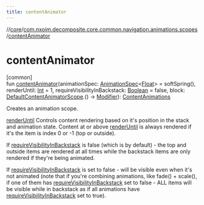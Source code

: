```yaml
---
title: contentAnimator
---
```

//[core](../../index.html)/[com.nxoim.decomposite.core.common.navigation.animations.scopes](index.html)/[contentAnimator](content-animator.html)



# contentAnimator



[common]\
fun [contentAnimator](content-animator.html)(animationSpec: [AnimationSpec](https://developer.android.com/reference/kotlin/androidx/compose/animation/core/AnimationSpec.html)&lt;[Float](https://kotlinlang.org/api/latest/jvm/stdlib/kotlin/-float/index.html)&gt; = softSpring(), renderUntil: [Int](https://kotlinlang.org/api/latest/jvm/stdlib/kotlin/-int/index.html) = 1, requireVisibilityInBackstack: [Boolean](https://kotlinlang.org/api/latest/jvm/stdlib/kotlin/-boolean/index.html) = false, block: [DefaultContentAnimatorScope](-default-content-animator-scope/index.html).() -&gt; [Modifier](https://developer.android.com/reference/kotlin/androidx/compose/ui/Modifier.html)): [ContentAnimations](../com.nxoim.decomposite.core.common.navigation.animations/-content-animations/index.html)



Creates an animation scope.



[renderUntil](content-animator.html) Controls content rendering based on it's position in the stack and animation state. Content at or above [renderUntil](content-animator.html) is always rendered if it's the item is index 0 or -1 (top or outside).



If [requireVisibilityInBackstack](content-animator.html) is false (which is by default) - the top and outside items are rendered at all times while the backstack items are only rendered if they're being animated.



If [requireVisibilityInBackstack](content-animator.html) is set to false - will be visible even when it's not animated (note that if you're combining animations, like fade() + scale(), if one of them has [requireVisibilityInBackstack](content-animator.html) set to false - ALL items will be visible while in backstack as if all animations have [requireVisibilityInBackstack](content-animator.html) set to true).




